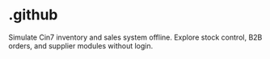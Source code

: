 # .github
Simulate Cin7 inventory and sales system offline. Explore stock control, B2B orders, and supplier modules without login.
